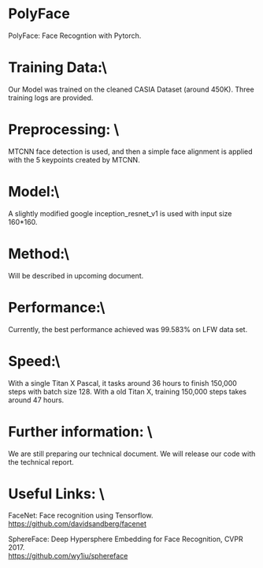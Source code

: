 # PolyFace
PolyFace: Face Recogntion with Pytorch.


# Training Data:\
Our Model was trained on the cleaned CASIA Dataset (around 450K).
Three training logs are provided. 



# Preprocessing: \
MTCNN face detection is used, and then a simple face alignment is applied with the 5 keypoints created by MTCNN.



# Model:\
A slightly modified google inception_resnet_v1 is used with input size 160*160.



# Method:\
Will be described in upcoming document.



# Performance:\
Currently, the best performance achieved was 99.583% on LFW data set. 



# Speed:\
With a single Titan X Pascal, it tasks around 36 hours to finish 150,000 steps with batch size 128. 
With a old Titan X, training 150,000 steps takes around 47 hours. 



# Further information: \
We are still preparing our technical document. We will release our code with the technical report.



# Useful Links: \
FaceNet: Face recognition using Tensorflow. \
https://github.com/davidsandberg/facenet

SphereFace: Deep Hypersphere Embedding for Face Recognition, CVPR 2017. \
https://github.com/wy1iu/sphereface
